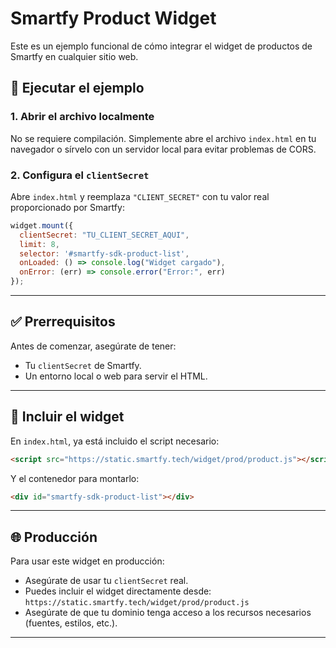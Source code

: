 # Smartfy Product Widget 

Este es un ejemplo funcional de cómo integrar el widget de productos de Smartfy en cualquier sitio web.


## 🚀 Ejecutar el ejemplo

### 1. Abrir el archivo localmente

No se requiere compilación. Simplemente abre el archivo `index.html` en tu navegador o sírvelo con un servidor local para evitar problemas de CORS.

### 2. Configura el `clientSecret`

Abre `index.html` y reemplaza `"CLIENT_SECRET"` con tu valor real proporcionado por Smartfy:

```js
widget.mount({
  clientSecret: "TU_CLIENT_SECRET_AQUI",
  limit: 8,
  selector: '#smartfy-sdk-product-list',
  onLoaded: () => console.log("Widget cargado"),
  onError: (err) => console.error("Error:", err)
});
```

---

## ✅ Prerrequisitos

Antes de comenzar, asegúrate de tener:

- Tu `clientSecret` de Smartfy.
- Un entorno local o web para servir el HTML.

---

## 🧩 Incluir el widget

En `index.html`, ya está incluido el script necesario:

```html
<script src="https://static.smartfy.tech/widget/prod/product.js"></script>
```

Y el contenedor para montarlo:

```html
<div id="smartfy-sdk-product-list"></div>
```

---

## 🌐 Producción

Para usar este widget en producción:

- Asegúrate de usar tu `clientSecret` real.
- Puedes incluir el widget directamente desde: `https://static.smartfy.tech/widget/prod/product.js`
- Asegúrate de que tu dominio tenga acceso a los recursos necesarios (fuentes, estilos, etc.).

---
